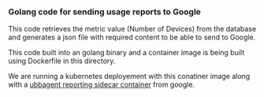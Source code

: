 ### Golang code for sending usage reports to Google

This code retrieves the metric value (Number of Devices) from the database and generates a json file with required content to be able to send to Google.

This code built into an golang binary and a container image is being built using Dockerfile in this directory.

We are running a kubernetes deployement with this conatiner image along with a [ubbagent reporting sidecar container](https://github.com/GoogleCloudPlatform/marketplace-k8s-app-tools/blob/master/docs/billing-integration.md#agent-deployment-and-configuration) from google.